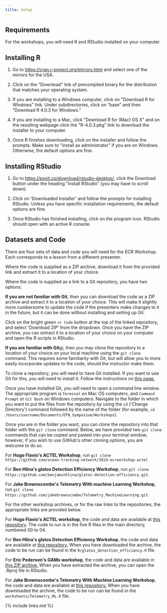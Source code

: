 ```yaml
---
title: Setup
---
```


## Requirements

For the workshops, you will need R and RStudio installed on your computer.

## Installing R

1. Go to https://cran.r-project.org/mirrors.html and select one of the mirrors for the USA.

2. Click on the "Download" link of precompiled binary for the distribution that matches your operating system.
 
3. If you are installing to a Windows computer, click on "Download R for Windows" link. Under subdirectories, click on “base” and then “Download R 4.0.3 for Windows.”

4. If you are installing to a Mac, click "Download R for (Mac) OS X" and on the resulting webpage click the "R-4.0.3.pkg" link to download the installer to your computer.

5. Once R finishes downloading, click on the installer and follow the prompts. Make sure to "install as administrator" if you are on Windows. Otherwise, the default options are fine.

## Installing RStudio

1. Go to https://posit.co/download/rstudio-desktop/, click the Download button under the heading "Install RStudio" (you may have to scroll down). 

2. Click on 'Downloaded Installer' and follow the prompts for installing RStudio. Unless you have specific installation requirements, the default options are fine.

3. Once RStudio has finished installing, click on the program icon. RStudio should open with an active R console.

## Datasets and Code

There are four sets of data and code you will need for the ECR Workshop. Each corresponds to a lesson from a different presenter. 

Where the code is supplied as a ZIP archive, download it from the provided link and extract it to a location of your choice.

Where the code is supplied as a link to a Git repository, you have two options: 

**If you are not familiar with Git**, then you can download the code as a ZIP archive and extract it to a location of your choice. This will make it slightly more cumbersome to update the code if the presenters make changes to it in the future, but it can be done without installing and setting up Git. 

Click on the bright green `<> Code` button at the top of the linked repository, and select 'Download ZIP' from the dropdown. Once you have the ZIP archive, you can extract it to a location of your choice on your computer and open the R scripts in RStudio. 

**If you are familiar with Git**gi, then you may clone the repository to a location of your choice on your local machine using the `git clone` command. This requires some familiarity with Git, but will allow you to more easily incorporate updates to the code, should the instructor make them.

To clone a repository, you will need to have Git installed. If you want to use Git for this, you will need to install it. Follow the instructions on [this page.](https://git-scm.com/book/en/v2/Getting-Started-Installing-Git)

Once you have installed Git, you will need to open a command line window. The appropriate program is `Terminal` on Mac OS computers, and `Command Prompt` or `Git Bash` on Windows computers. Navigate to the folder in which you want to put the files from the repository by using the `cd` ('Change Directory') command followed by the name of the folder (for example, `cd /Users/username/Documents/OTN_Symposium/Workshops`). 

Once you are in the folder you want, you can clone the repository into that folder with the `git clone` command. Below, we have provided two `git clone` commands that can be copied and pasted into your terminal window; however, if you wish to use GitHub's other cloning options, you are welcome to do so. 

For **Hugo Flavio's ACTEL Workshop**, run `git clone https://github.com/ocean-tracking-network/2024-ecrworkshop-actel`

For **Ben Hlina's glatos Detection Efficiency Workshop**, run `git clone https://github.com/benjaminhlina/glatos-detection-efficiency.git`.

For **Jake Brownscombe's Telemetry With machine Learning Workshop**, run `git clone https://github.com/jakebrownscombe/Telemetry_MachineLearning.git`.

For the other workshop archives, or for the raw links to the repositories, the appropriate links are provided below.

For **Hugo Flavio's ACTEL workshop**, the code and data are available at [this repository](https://github.com/ocean-tracking-network/2024-ecrworkshop-actel). The code to run is in the five R files in the main directory, numbered 00 to 04. 

For **Ben Hlina's glatos Detection Efficiency Workshop**, the code and data are available at [this repository.](https://github.com/benjaminhlina/glatos-detection-efficiency/tree/main) When you have downloaded the archive, the code to be run can be found in the `R/glatos_detection_efficiency.R` file. 

For **Eric Pedersen's GAMs workshop**, the code and data are available in [this ZIP archive.](/Resources/OTN2024-GAM4movement.zip) When you have extracted the archive, you can open the .Rproj file in RStudio. 

For **Jake Brownscombe's Telemetry With Machine Learning Workshop**, the code and data are available at [this repository.](https://github.com/jakebrownscombe/Telemetry_MachineLearning) When you have downloaded the archive, the code to be run can be found in the `worksheets/Telemetry_ML.R` file.





{% include links.md %}
